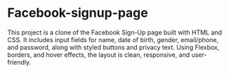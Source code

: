 # Facebook-signup-page
This project is a clone of the Facebook Sign-Up page built with HTML and CSS. It includes input fields for name, date of birth, gender, email/phone, and password, along with styled buttons and privacy text. Using Flexbox, borders, and hover effects, the layout is clean, responsive, and user-friendly.
